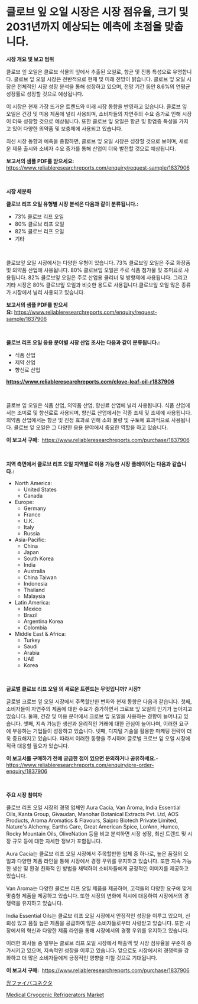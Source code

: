 <p><h1>클로브 잎 오일 시장은 시장 점유율, 크기 및 2031년까지 예상되는 예측에 초점을 맞춥니다.</h1></p><p><strong>시장 개요 및 보고 범위</strong></p>
<p><p>클로브 잎 오일은 클로브 식물의 잎에서 추출된 오일로, 항균 및 진통 특성으로 유명합니다. 클로브 잎 오일 시장은 전반적으로 현재 및 미래 전망이 밝습니다. 클로브 잎 오일 시장은 전체적인 시장 성장 분석을 통해 성장하고 있으며, 전망 기간 동안 8.6%의 연평균 성장률로 성장할 것으로 예상됩니다. </p><p>이 시장은 현재 가장 뜨거운 트렌드와 미래 시장 동향을 반영하고 있습니다. 클로브 잎 오일은 건강 및 미용 제품에 널리 사용되며, 소비자들의 자연주의 수요 증가로 인해 시장이 더욱 성장할 것으로 예상됩니다. 또한 클로브 잎 오일은 항균 및 항염증 특성을 가지고 있어 다양한 의약품 및 보충제에 사용되고 있습니다.</p><p>최신 시장 동향과 예측을 종합하면, 클로브 잎 오일 시장은 성장할 것으로 보이며, 새로운 제품 출시와 소비자 수요 증가를 통해 산업이 더욱 발전할 것으로 예상됩니다.</p></p>
<p><strong>보고서의 샘플 PDF를 받으세요:</strong> <a href="https://www.reliableresearchreports.com/enquiry/request-sample/1837906">https://www.reliableresearchreports.com/enquiry/request-sample/1837906</a></p>
<p>&nbsp;</p>
<p><strong>시장 세분화</strong></p>
<p><strong>클로브 리프 오일 유형별 시장 분석은 다음과 같이 분류됩니다.:</strong></p>
<p><ul><li>73% 클로브 리프 오일</li><li>80% 클로브 리프 오일</li><li>82% 클로브 리프 오일</li><li>기타</li></ul></p>
<p>&nbsp;</p>
<p><p>클로브잎 오일 시장에서는 다양한 유형이 있습니다. 73% 클로브잎 오일은 주로 화장품 및 의약품 산업에 사용됩니다. 80% 클로브잎 오일은 주로 식품 첨가물 및 조미료로 사용됩니다. 82% 클로브잎 오일은 주로 산업용 클리너 및 방향제에 사용됩니다. 그리고 기타 시장은 80% 클로브잎 오일과 비슷한 용도로 사용됩니다.클로브잎 오일 많은 종류가 시장에서 널리 사용되고 있습니다.</p></p>
<p><strong>보고서의 샘플 PDF를 받으세요:</strong>&nbsp;<a href="https://www.reliableresearchreports.com/enquiry/request-sample/1837906">https://www.reliableresearchreports.com/enquiry/request-sample/1837906</a></p>
<p>&nbsp;</p>
<p><strong> 클로브 리프 오일 응용 분야별 시장 산업 조사는 다음과 같이 분류됩니다.:</strong></p>
<p><ul><li>식품 산업</li><li>제약 산업</li><li>향신료 산업</li></ul></p>
<p><strong><a href="https://www.reliableresearchreports.com/clove-leaf-oil-r1837906">https://www.reliableresearchreports.com/clove-leaf-oil-r1837906</a></strong></p>
<p>&nbsp;</p>
<p><p>클로브 잎 오일은 식품 산업, 의약품 산업, 향신료 산업에 널리 사용됩니다. 식품 산업에서는 조미료 및 향신료로 사용되며, 향신료 산업에서는 각종 조제 및 조제에 사용됩니다. 의약품 산업에서는 항균 및 진정 효과로 인해 소화 불량 및 구토에 효과적으로 사용됩니다. 클로브 잎 오일은 그 다양한 응용 분야에서 중요한 역할을 하고 있습니다.</p></p>
<p><strong>이 보고서 구매:</strong>&nbsp; <a href="https://www.reliableresearchreports.com/purchase/1837906">https://www.reliableresearchreports.com/purchase/1837906</a></p>
<p>&nbsp;</p>
<p><strong>지역 측면에서 클로브 리프 오일 지역별로 이용 가능한 시장 플레이어는 다음과 같습니다.:</strong></p>
<p><ul>
    <li>
        North America:
        <ul>
            <li>United States</li>
            <li>Canada</li>
        </ul>
    </li>
    <li>
        Europe:
        <ul>
            <li>Germany</li>
            <li>France</li>
            <li>U.K.</li>
            <li>Italy</li>
            <li>Russia</li>
        </ul>
    </li>
    <li>
        Asia-Pacific:
        <ul>
            <li>China</li>
            <li>Japan</li>
            <li>South Korea</li>
            <li>India</li>
            <li>Australia</li>
            <li>China Taiwan</li>
            <li>Indonesia</li>
            <li>Thailand</li>
            <li>Malaysia</li>
        </ul>
    </li>
    <li>
        Latin America:
        <ul>
            <li>Mexico</li>
            <li>Brazil</li>
            <li>Argentina Korea</li>
            <li>Colombia</li>
        </ul>
    </li>
    <li>
        Middle East & Africa:
        <ul>
            <li>Turkey</li>
            <li>Saudi</li>
            <li>Arabia</li>
            <li>UAE</li>
            <li>Korea</li>
        </ul>
    </li>
    </ul></p>
<p>&nbsp;</p>
<p><strong>글로벌 클로브 리프 오일 의 새로운 트렌드는 무엇입니까? 시장?</strong></p>
<p><p>글로벌 크로브 잎 오일 시장에서 주목할만한 변화와 현재 동향은 다음과 같습니다. 첫째, 소비자들이 자연주의 제품에 대한 수요가 증가하면서 크로브 잎 오일의 인기가 높아지고 있습니다. 둘째, 건강 및 미용 분야에서 크로브 잎 오일을 사용하는 경향이 늘어나고 있습니다. 셋째, 지속 가능한 생산과 윤리적인 거래에 대한 관심이 늘어나며, 이러한 요구에 부응하는 기업들이 성장하고 있습니다. 넷째, 디지털 기술을 활용한 마케팅 전략이 더욱 중요해지고 있습니다. 따라서 이러한 동향을 주시하며 글로벌 크로브 잎 오일 시장에 적극 대응할 필요가 있습니다.</p></p>
<p><strong>이 보고서를 구매하기 전에 궁금한 점이 있으면 문의하거나 공유하세요.</strong>- <a href="https://www.reliableresearchreports.com/enquiry/pre-order-enquiry/1837906">https://www.reliableresearchreports.com/enquiry/pre-order-enquiry/1837906</a></p>
<p>&nbsp;</p>
<p><strong>주요 시장 참여자</strong></p>
<p><p>클로브 리프 오일 시장의 경쟁 업체인 Aura Cacia, Van Aroma, India Essential Oils, Kanta Group, Givaudan, Manohar Botanical Extracts Pvt. Ltd, AOS Products, Aroma Aromatics & Flavours, Saipro Biotech Private Limited, Nature's Alchemy, Earths Care, Great American Spice, LorAnn, Humco, Rocky Mountain Oils, OliveNation 등을 비교 분석하면 시장 성장, 최신 트렌드 및 시장 규모 등에 대한 자세한 정보가 포함됩니다. </p><p>Aura Cacia는 클로브 리프 오일 시장에서 주목할만한 업체 중 하나로, 높은 품질의 오일과 다양한 제품 라인을 통해 시장에서 경쟁 우위를 유지하고 있습니다. 또한 지속 가능한 생산 및 환경 친화적 인 방법을 채택하여 소비자들에게 긍정적인 이미지를 제공하고 있습니다. </p><p>Van Aroma는 다양한 클로브 리프 오일 제품을 제공하며, 고객들의 다양한 요구에 맞게 맞춤형 제품을 제공하고 있습니다. 또한 시장의 변화에 적시에 대응하여 시장에서의 경쟁력을 유지하고 있습니다.</p><p>India Essential Oils는 클로브 리프 오일 시장에서 안정적인 성장을 이루고 있으며, 신뢰성 있고 품질 높은 제품을 공급하여 많은 소비자들로부터 사랑받고 있습니다. 또한 시장에서의 혁신과 다양한 제품 라인을 통해 시장에서의 경쟁 우위를 유지하고 있습니다.</p><p>이러한 회사들 중 일부는 클로브 리프 오일 시장에서 매출액 및 시장 점유율을 꾸준히 증가시키고 있으며, 지속적인 성장을 이루고 있습니다. 앞으로도 시장에서의 경쟁력을 강화하고 더 많은 소비자들에게 긍정적인 영향을 미칠 것으로 기대됩니다.</p></p>
<p><strong>이 보고서 구매:</strong>&nbsp;&nbsp;<a href="https://www.reliableresearchreports.com/purchase/1837906">https://www.reliableresearchreports.com/purchase/1837906</a></p>
<p><p><a href="https://github.com/jkjreqjscoxx7/Market-Research-Report-List-1/blob/main/554353935308.md">光ファイバコネクタ</a></p><p><a href="https://github.com/brenzgnarento/Market-Research-Report-List-2/blob/main/medical-cryogenic-refrigerators-market.md">Medical Cryogenic Refrigerators Market</a></p></p>